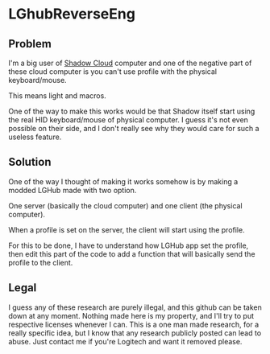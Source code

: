# LGhubReverseEng

## Problem
I'm a big user of [Shadow Cloud](https://shadow.tech/fr/) computer and one of the negative part of these cloud computer is you can't use profile with the physical keyboard/mouse. 

This means light and macros. 

One of the way to make this works would be that Shadow itself start using the real HID keyboard/mouse of physical computer. I guess it's not even possible on their side, and I don't really see why they would care for such a useless feature. 

## Solution
One of the way I thought of making it works somehow is by making a modded LGHub made with two option. 

One server (basically the cloud computer) and one client (the physical computer). 

When a profile is set on the server, the client will start using the profile. 

For this to be done, I have to understand how LGHub app set the profile, then edit this part of the code to add a function that will basically send the profile to the client. 

## Legal 

I guess any of these research are purely illegal, and this github can be taken down at any moment. Nothing made here is my property, and I'll try to put respective licenses whenever I can. This is a one man made research, for a really specific idea, but I know that any research publicly posted can lead to abuse. Just contact me if you're Logitech and want it removed please. 
